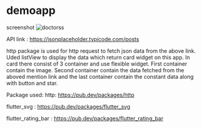 # demoapp



screenshot
![doctorss](https://user-images.githubusercontent.com/35887583/163670989-24310a5a-55f5-4ef0-b155-d07b237ab282.png)

API link : https://jsonplaceholder.typicode.com/posts

http package is used for http request to fetch json data from the above link.
Uded listView to display the data which return card widget on this app.
In card there consist of 3 container and use flexible widget. First container contain the image. Second container contain the data fetched from the aboved mention link and the last container contain the constant data along with button and star.

Package used:
http: https://pub.dev/packages/http</br>

flutter_svg : https://pub.dev/packages/flutter_svg</br>

flutter_rating_bar : https://pub.dev/packages/flutter_rating_bar</br>
